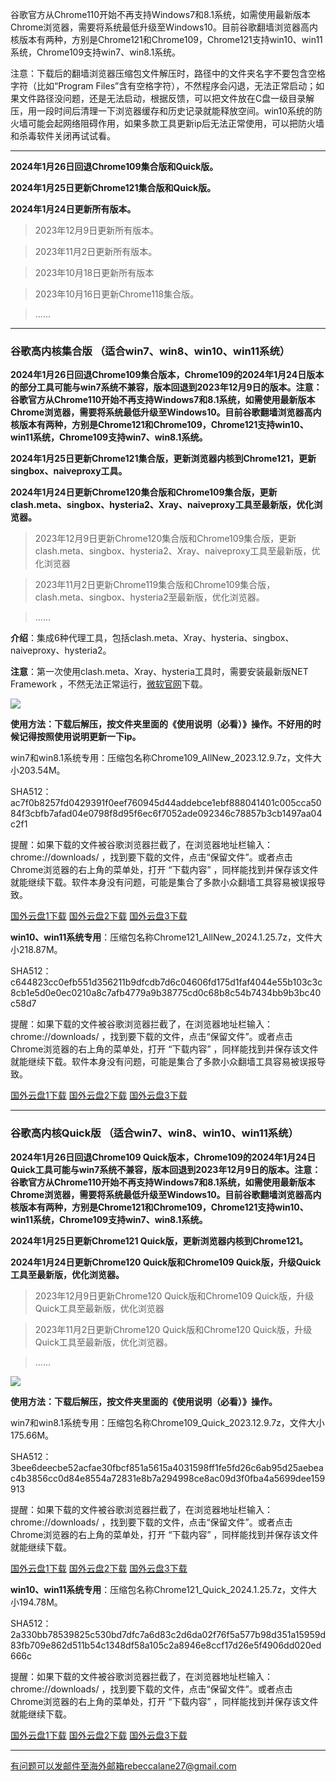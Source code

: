 谷歌官方从Chrome110开始不再支持Windows7和8.1系统，如需使用最新版本Chrome浏览器，需要将系统最低升级至Windows10。目前谷歌翻墙浏览器高内核版本有两种，方别是Chrome121和Chrome109，Chrome121支持win10、win11系统，Chrome109支持win7、win8.1系统。

注意：下载后的翻墙浏览器压缩包文件解压时，路径中的文件夹名字不要包含空格字符（比如“Program Files”含有空格字符），不然程序会闪退，无法正常启动；如果文件路径没问题，还是无法启动，根据反馈，可以把文件放在C盘一级目录解压，用一段时间后清理一下浏览器缓存和历史记录就能释放空间。win10系统的防火墙可能会起网络阻碍作用，如果多款工具更新ip后无法正常使用，可以把防火墙和杀毒软件关闭再试试看。  
    
***

**2024年1月26日回退Chrome109集合版和Quick版。**

**2024年1月25日更新Chrome121集合版和Quick版。**

**2024年1月24日更新所有版本。**

> 2023年12月9日更新所有版本。

> 2023年11月2日更新所有版本。

> 2023年10月18日更新所有版本

> 2023年10月16日更新Chrome118集合版。

> ......

***

### 谷歌高内核集合版  （适合win7、win8、win10、win11系统）

**2024年1月26日回退Chrome109集合版本，Chrome109的2024年1月24日版本的部分工具可能与win7系统不兼容，版本回退到2023年12月9日的版本。注意：谷歌官方从Chrome110开始不再支持Windows7和8.1系统，如需使用最新版本Chrome浏览器，需要将系统最低升级至Windows10。目前谷歌翻墙浏览器高内核版本有两种，方别是Chrome121和Chrome109，Chrome121支持win10、win11系统，Chrome109支持win7、win8.1系统。**

**2024年1月25日更新Chrome121集合版，更新浏览器内核到Chrome121，更新singbox、naiveproxy工具。**

**2024年1月24日更新Chrome120集合版和Chrome109集合版，更新clash.meta、singbox、hysteria2、Xray、naiveproxy工具至最新版，优化浏览器。**

> 2023年12月9日更新Chrome120集合版和Chrome109集合版，更新clash.meta、singbox、hysteria2、Xray、naiveproxy工具至最新版，优化浏览器

> 2023年11月2日更新Chrome119集合版和Chrome109集合版，clash.meta、singbox、hysteria2至最新版，优化浏览器。

> ......

**介绍**：集成6种代理工具，包括clash.meta、Xray、hysteria、singbox、naiveproxy、hysteria2。

**注意**：第一次使用clash.meta、Xray、hysteria工具时，需要安装最新版NET Framework ，不然无法正常运行，[微软官网](https://dotnet.microsoft.com/zh-cn/download/dotnet-framework/net48)下载。

![](https://cdn.jsdelivr.net/gh/Alvin9999/pac2/softimag/hysteria2.png)

**使用方法：下载后解压，按文件夹里面的《使用说明（必看）》操作。不好用的时候记得按照使用说明更新一下ip。**

win7和win8.1系统专用：压缩包名称Chrome109_AllNew_2023.12.9.7z，文件大小203.54M。

SHA512：ac7f0b8257fd0429391f0eef760945d44addebce1ebf888041401c005cca5084f3cbfb7afad04e0798f8d95f6ec6f7052ade092346c78857b3cb1497aa04c2f1

提醒：如果下载的文件被谷歌浏览器拦截了，在浏览器地址栏输入：chrome://downloads/ ，找到要下载的文件，点击“保留文件”。或者点击Chrome浏览器的右上角的菜单处，打开 “下载内容” ，同样能找到并保存该文件就能继续下载。软件本身没有问题，可能是集合了多款小众翻墙工具容易被误报导致。

[国外云盘1下载](https://d2.freessr2.xyz/Chrome109_AllNew_2023.12.9.7z) 
[国外云盘2下载](https://d.dtku35.xyz/Chrome109_AllNew_2023.12.9.7z) 
[国外云盘3下载](https://free.zhujicn2.net/Chrome109_AllNew_2023.12.9.7z)

**win10、win11系统专用**：压缩包名称Chrome121_AllNew_2024.1.25.7z，文件大小218.87M。

SHA512：c644823cc0efb551d356211b9dfcdb7d6c04606fd175d1faf4044e55b103c3c8cb1e5d0e0ec0210a8c7afb4779a9b38775cd0c68b8c54b7434bb9b3bc40c58d7

提醒：如果下载的文件被谷歌浏览器拦截了，在浏览器地址栏输入：chrome://downloads/ ，找到要下载的文件，点击“保留文件”。或者点击Chrome浏览器的右上角的菜单处，打开 “下载内容” ，同样能找到并保存该文件就能继续下载。软件本身没有问题，可能是集合了多款小众翻墙工具容易被误报导致。

[国外云盘1下载](https://d2.freessr2.xyz/Chrome121_AllNew_2024.1.25.7z) 
[国外云盘2下载](https://d.dtku35.xyz/Chrome121_AllNew_2024.1.25.7z) 
[国外云盘3下载](https://free.zhujicn2.net/Chrome121_AllNew_2024.1.25.7z) 

***


### 谷歌高内核Quick版  （适合win7、win8、win10、win11系统）

**2024年1月26日回退Chrome109 Quick版本，Chrome109的2024年1月24日Quick工具可能与win7系统不兼容，版本回退到2023年12月9日的版本。注意：谷歌官方从Chrome110开始不再支持Windows7和8.1系统，如需使用最新版本Chrome浏览器，需要将系统最低升级至Windows10。目前谷歌翻墙浏览器高内核版本有两种，方别是Chrome121和Chrome109，Chrome121支持win10、win11系统，Chrome109支持win7、win8.1系统。**

**2024年1月25日更新Chrome121 Quick版，更新浏览器内核到Chrome121。**

**2024年1月24日更新Chrome120 Quick版和Chrome109 Quick版，升级Quick工具至最新版，优化浏览器。**

> 2023年12月9日更新Chrome120 Quick版和Chrome109 Quick版，升级Quick工具至最新版，优化浏览器

> 2023年11月2日更新Chrome120 Quick版和Chrome120 Quick版，升级Quick工具至最新版，优化浏览器。

> ......

![](https://cdn.jsdelivr.net/gh/Alvin9999/pac2/softimag/quick.png)

**使用方法：下载后解压，按文件夹里面的《使用说明（必看）》操作。**

win7和win8.1系统专用：压缩包名称Chrome109_Quick_2023.12.9.7z，文件大小175.66M。

SHA512：3bee6deecbe52acfae30fbcf851a5615a4031598ff1fe5fd26c6ab95d25aebeac4b3856cc0d84e8554a72831e8b7a294998ce8ac09d3f0fba4a5699dee159913

提醒：如果下载的文件被谷歌浏览器拦截了，在浏览器地址栏输入：chrome://downloads/ ，找到要下载的文件，点击“保留文件”。或者点击Chrome浏览器的右上角的菜单处，打开 “下载内容” ，同样能找到并保存该文件就能继续下载。

[国外云盘1下载](https://d2.freessr2.xyz/Chrome109_Quick_2023.12.9.7z) 
[国外云盘2下载](https://d.dtku35.xyz/Chrome109_Quick_2023.12.9.7z) 
[国外云盘3下载](https://free.zhujicn2.net/Chrome109_Quick_2023.12.9.7z)

**win10、win11系统专用**：压缩包名称Chrome121_Quick_2024.1.25.7z，文件大小194.78M。

SHA512：2a330bb78539825c530bd7dfc7a6d83c2d6da02f76f5a577b98d351a15959d83fb709e862d511b54c1348df58a105c2a8946e8ccf17d26e5f4906dd020ed666c

提醒：如果下载的文件被谷歌浏览器拦截了，在浏览器地址栏输入：chrome://downloads/ ，找到要下载的文件，点击“保留文件”。或者点击Chrome浏览器的右上角的菜单处，打开 “下载内容” ，同样能找到并保存该文件就能继续下载。

[国外云盘1下载](https://d2.freessr2.xyz/Chrome121_Quick_2024.1.25.7z) 
[国外云盘2下载](https://d.dtku35.xyz/Chrome121_Quick_2024.1.25.7z) 
[国外云盘3下载](https://free.zhujicn2.net/Chrome121_Quick_2024.1.25.7z) 

***

有问题可以发邮件至海外邮箱rebeccalane27@gmail.com